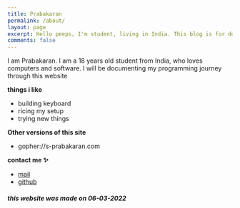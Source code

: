 ```yaml
---
title: Prabakaran
permalink: /about/
layout: page
excerpt: Hello peeps, I'm student, living in India. This blog is for documenting my programming journey.
comments: false
---
```


I am Prabakaran. I am a 18 years old student from India, who loves computers and software. I will be documenting my programming journey through this website

**things i like**
- building keyboard
- ricing my setup
- trying new things

**Other versions of this site**
- gopher://s-prabakaran.com

**contact me ✨**

- [mail](mailto:s-prabakaran@tuta.io)
- <a href="https://www.github.com/s-praba-karan" target="_blank">github</a>

##### **this website was made on 06-03-2022**
